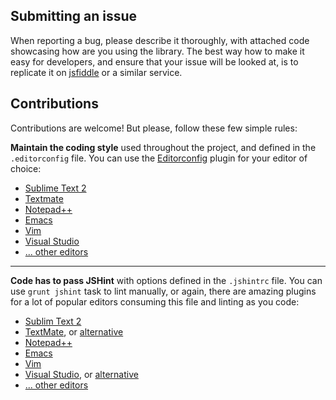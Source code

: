 ## Submitting an issue

When reporting a bug, please describe it thoroughly, with attached code showcasing how are you using the library. The
best way how to make it easy for developers, and ensure that your issue will be looked at, is to replicate it on
[jsfiddle](http://jsfiddle.net/) or a similar service.

## Contributions

Contributions are welcome! But please, follow these few simple rules:

**Maintain the coding style** used throughout the project, and defined in the `.editorconfig` file. You can use the
[Editorconfig](http://editorconfig.org) plugin for your editor of choice:

- [Sublime Text 2](https://github.com/sindresorhus/editorconfig-sublime)
- [Textmate](https://github.com/Mr0grog/editorconfig-textmate)
- [Notepad++](https://github.com/editorconfig/editorconfig-notepad-plus-plus)
- [Emacs](https://github.com/editorconfig/editorconfig-emacs)
- [Vim](https://github.com/editorconfig/editorconfig-vim)
- [Visual Studio](https://github.com/editorconfig/editorconfig-visualstudio)
- [... other editors](http://editorconfig.org/#download)

---

**Code has to pass JSHint** with options defined in the `.jshintrc` file. You can use `grunt jshint` task to lint
manually, or again, there are amazing plugins for a lot of popular editors consuming this file and linting as you code:

- [Sublim Text 2](https://github.com/SublimeLinter/SublimeLinter)
- [TextMate](http://rondevera.github.com/jslintmate/), or [alternative](http://fgnass.posterous.com/jslint-in-textmate)
- [Notepad++](http://sourceforge.net/projects/jslintnpp/)
- [Emacs](https://github.com/daleharvey/jshint-mode)
- [Vim](https://github.com/walm/jshint.vim)
- [Visual Studio](https://github.com/jamietre/SharpLinter), or [alternative](http://jslint4vs2010.codeplex.com/)
- [... other editors](http://www.jshint.com/platforms/)